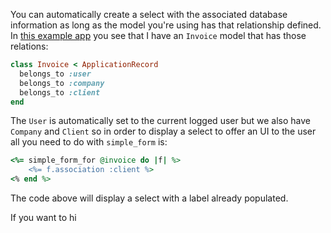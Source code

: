 You can automatically create a select with the associated database information as long as the model you're using has that relationship defined.
In [this example app]() you see that I have an `Invoice` model that has those relations:
```ruby
class Invoice < ApplicationRecord
  belongs_to :user
  belongs_to :company
  belongs_to :client
end
```
The `User` is automatically set to the current logged user but we also have `Company` and `Client` so in order to display a select to offer an UI to the user all you need to do with `simple_form` is:
```ruby
<%= simple_form_for @invoice do |f| %>
	<%= f.association :client %>
<% end %>
```
The code above will display a select with a label already populated.

If you want to hi